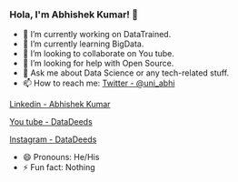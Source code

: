 ### Hola, I'm Abhishek Kumar! 👋

- 🔭 I’m currently working on DataTrained.
- 🌱 I’m currently learning BigData.
- 👯 I’m looking to collaborate on You tube.
- 🤔 I’m looking for help with Open Source.
- 💬 Ask me about Data Science or any tech-related stuff.
- 📫 How to reach me: [Twitter - @uni_abhi](https://twitter.com/uni_abhi)

[Linkedin - Abhishek Kumar](https://www.linkedin.com/in/abhishek-kumar-96bb40186/)

[You tube - DataDeeds](https://www.youtube.com/channel/UCe9UFweyleD7v7NnzJc-4aw)

[Instagram - DataDeeds](https://www.instagram.com/data_deeds/)
- 😄 Pronouns: He/His
- ⚡ Fun fact: Nothing
